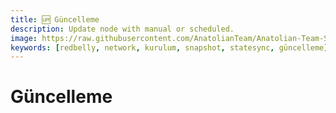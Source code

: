 ```yaml
---
title: 🆙 Güncelleme
description: Update node with manual or scheduled.
image: https://raw.githubusercontent.com/AnatolianTeam/Anatolian-Team-Services/main/i18n/tr/docusaurus-plugin-content-docs/current/Testnet/redbelly/img/Redbelly-Service-Cover.jpg
keywords: [redbelly, network, kurulum, snapshot, statesync, güncelleme]
---
```


# Güncelleme 


